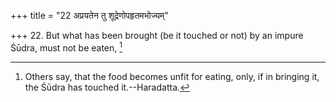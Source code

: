 +++
title = "22 अप्रयतेन तु शूद्रेणोपहृतमभोज्यम्"

+++
22. But what has been brought (be it touched or not) by an impure Śūdra, must not be eaten, [^12] 


[^12]:  Others say, that the food becomes unfit for eating, only, if in bringing it, the Śūdra has touched it.--Haradatta.
